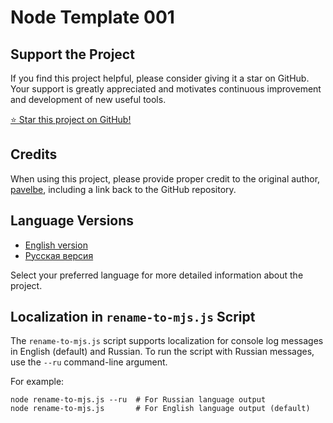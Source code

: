 # Node Template 001

## Support the Project
If you find this project helpful, please consider giving it a star on GitHub. Your support is greatly appreciated and motivates continuous improvement and development of new useful tools.

[⭐ Star this project on GitHub!](https://github.com/pavelbe/node-template-001)

## Credits
When using this project, please provide proper credit to the original author, [pavelbe](https://github.com/pavelbe), including a link back to the GitHub repository.

## Language Versions
- [English version](https://github.com/pavelbe/node-template-001/blob/main/README_EN.md)
- [Русская версия](https://github.com/pavelbe/node-template-001/blob/main/README_RU.md)

Select your preferred language for more detailed information about the project.

## Localization in `rename-to-mjs.js` Script
The `rename-to-mjs.js` script supports localization for console log messages in English (default) and Russian. To run the script with Russian messages, use the `--ru` command-line argument.

For example:
```shell
node rename-to-mjs.js --ru  # For Russian language output
node rename-to-mjs.js       # For English language output (default)
